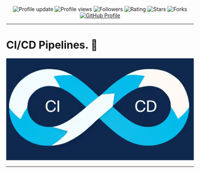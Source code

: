 <p align="center">
  <img src="https://img.shields.io/badge/Profile%20update-today-brightgreen" alt="Profile update" />
  <img src="https://komarev.com/ghpvc/?username=Waqar-cyberSecurity&color=blue" alt="Profile views" />
  <img src="https://img.shields.io/github/followers/Waqar-cyberSecurity?label=Followers&style=social" alt="Followers" />
  <img src="https://img.shields.io/badge/rating-★★★★★-brightgreen" alt="Rating" />
  <img src="https://img.shields.io/github/stars/Waqar-cyberSecurity/Nodepad?style=social" alt="Stars" />
  <img src="https://img.shields.io/github/forks/Waqar-cyberSecurity/Nodepad?style=social" alt="Forks" />
  <a href="https://github.com/Waqar-cyberSecurity">
    <img src="https://img.shields.io/badge/GitHub-Profile-181717?style=flat&logo=github&logoColor=white" alt="GitHub Profile" />
  </a>
</p>


---


# CI/CD Pipelines. 🔄
<img src="cicd1.png" alt="logo" width="800"/>

---
